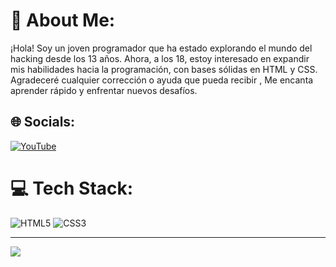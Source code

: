 # 💫 About Me:
 ¡Hola! Soy un joven programador que ha estado explorando el mundo del hacking desde los 13 años. Ahora, a los 18, estoy interesado en expandir mis habilidades hacia la programación, con bases sólidas en HTML y CSS.  Agradeceré cualquier corrección o ayuda que pueda recibir , Me encanta aprender rápido y enfrentar nuevos desafíos.   


## 🌐 Socials:
[![YouTube](https://img.shields.io/badge/YouTube-%23FF0000.svg?logo=YouTube&logoColor=white)](https://youtube.com/@https://www.youtube.com/@CodeLiveH1) 

# 💻 Tech Stack:
![HTML5](https://img.shields.io/badge/html5-%23E34F26.svg?style=for-the-badge&logo=html5&logoColor=white) ![CSS3](https://img.shields.io/badge/css3-%231572B6.svg?style=for-the-badge&logo=css3&logoColor=white)


---
[![](https://visitcount.itsvg.in/api?id=luisurb&icon=0&color=0)](https://visitcount.itsvg.in)

<!-- Proudly created with GPRM ( https://gprm.itsvg.in ) -->

